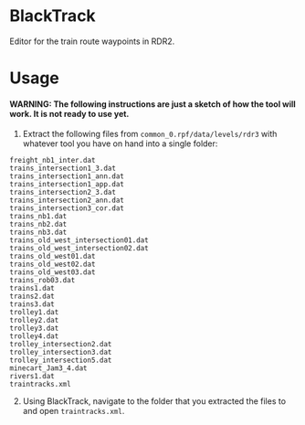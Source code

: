 # BlackTrack
Editor for the train route waypoints in RDR2.

# Usage
#### WARNING: The following instructions are just a sketch of how the tool will work. It is not ready to use yet.

1. Extract the following files from `common_0.rpf/data/levels/rdr3` with whatever tool you have on hand into a single folder:
```
freight_nb1_inter.dat
trains_intersection1_3.dat
trains_intersection1_ann.dat
trains_intersection1_app.dat
trains_intersection2_3.dat
trains_intersection2_ann.dat
trains_intersection3_cor.dat
trains_nb1.dat
trains_nb2.dat
trains_nb3.dat
trains_old_west_intersection01.dat
trains_old_west_intersection02.dat
trains_old_west01.dat
trains_old_west02.dat
trains_old_west03.dat
trains_rob03.dat
trains1.dat
trains2.dat
trains3.dat
trolley1.dat
trolley2.dat
trolley3.dat
trolley4.dat
trolley_intersection2.dat
trolley_intersection3.dat
trolley_intersection5.dat
minecart_Jam3_4.dat
rivers1.dat
traintracks.xml
```
2. Using BlackTrack, navigate to the folder that you extracted the files to and open `traintracks.xml`.
